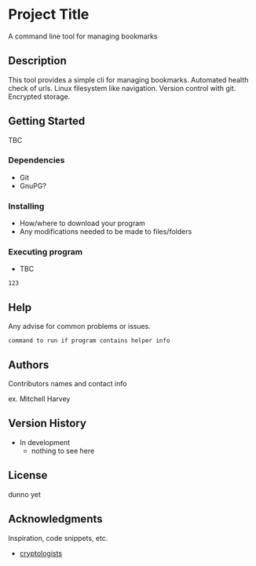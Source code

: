 # Project Title

A command line tool for managing bookmarks

## Description

This tool provides a simple cli for managing bookmarks.
Automated health check of urls.
Linux filesystem like navigation.
Version control with git.
Encrypted storage.

## Getting Started

TBC

### Dependencies

* Git
* GnuPG?

### Installing

* How/where to download your program
* Any modifications needed to be made to files/folders

### Executing program

* TBC
```
123
```

## Help

Any advise for common problems or issues.
```
command to run if program contains helper info
```

## Authors

Contributors names and contact info

ex. Mitchell Harvey  

## Version History

* In development
    * nothing to see here 

## License

dunno yet

## Acknowledgments

Inspiration, code snippets, etc.
* [cryptologists](https://www.cs.ru.nl/~jhh/pub/secsem/chaum1985bigbrother.pdf)
